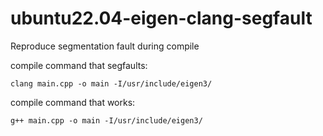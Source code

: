 # ubuntu22.04-eigen-clang-segfault
Reproduce segmentation fault during compile


compile command that segfaults:
```
clang main.cpp -o main -I/usr/include/eigen3/
```

compile command that works:
```
g++ main.cpp -o main -I/usr/include/eigen3/
```
